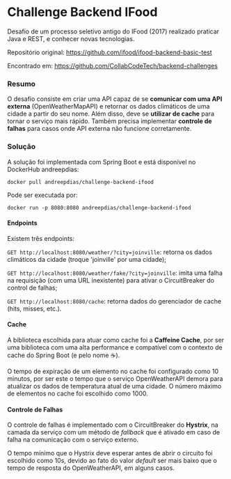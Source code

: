 # Challenge Backend IFood

Desafio de um processo seletivo antigo do IFood (2017) realizado praticar Java e REST, e conhecer novas tecnologias.

Repositório original: https://github.com/ifood/ifood-backend-basic-test

Encontrado em: https://github.com/CollabCodeTech/backend-challenges

### Resumo

O desafio consiste em criar uma API capaz  de se **comunicar com uma API externa** (OpenWeatherMapAPI) e retornar os dados climáticos de uma cidade a partir do seu nome. Além disso, deve se **utilizar de cache** para tornar o serviço mais rápido. Também precisa implementar **controle de falhas** para casos onde API externa não funcione corretamente.

### Solução

A solução foi implementada com Spring Boot e está disponível no DockerHub andreepdias:

`docker pull andreepdias/challenge-backend-ifood`

Pode ser executada por:

`docker run -p 8080:8080 andreepdias/challenge-backend-ifood`

#### Endpoints

Existem três endpoints:

`GET http://localhost:8080/weather/?city=joinville`: retorna os dados climáticos da cidade (troque 'joinville' por uma cidade);

`GET http://localhost:8080/weather/fake/?city=joinville`: imita uma falha na requisição (com uma URL inexistente) para ativar o CircuitBreaker do control de falhas;

`GET http://localhost:8080/cache`: retorna dados do gerenciador de cache (hits, misses, etc.).

#### Cache

A biblioteca escolhida para atuar como cache foi a **Caffeine Cache**, por ser uma biblioteca com uma alta performance e compatível com o contexto de cache do Spring Boot (e pelo nome :coffee:).

O tempo de expiração de um elemento no cache foi configurado como 10 minutos, por ser este o tempo que o serviço OpenWeatherAPI demora para atualizar os dados de temperatura atual de uma cidade. O número máximo de elementos no cache foi escolhido como 1000.

#### Controle de Falhas

O controle de falhas é implementado com o CircuitBreaker do **Hystrix**, na camada da serviço com um método de *fallback* que é ativado em caso de falha na comunicação com o serviço externo.

O tempo mínimo que o Hystrix deve esperar antes de abrir o circuito foi escolhido como 10s, devido ao fato do valor *default* ser mais baixo que o tempo de resposta do OpenWeatherAPI, em alguns casos.
